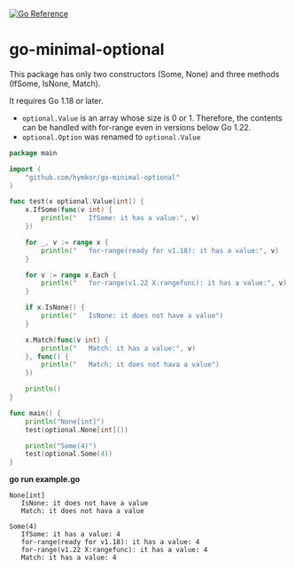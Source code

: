 [![Go Reference](https://pkg.go.dev/badge/github.com/hymkor/go-minimum-optional.svg)](https://pkg.go.dev/github.com/hymkor/go-minimum-optional)

go-minimal-optional
===================

This package has only two constructors (Some, None) and three methods (IfSome, IsNone, Match).

It requires Go 1.18 or later.

+ `optional.Value` is an array whose size is 0 or 1. Therefore, the contents can be handled with for-range even in versions below Go 1.22.
+ `optional.Option` was renamed to `optional.Value`

```example.go
package main

import (
    "github.com/hymkor/go-minimal-optional"
)

func test(x optional.Value[int]) {
    x.IfSome(func(v int) {
        println("   IfSome: it has a value:", v)
    })

    for _, v := range x {
        println("   for-range(ready for v1.18): it has a value:", v)
    }

    for v := range x.Each {
        println("   for-range(v1.22 X:rangefunc): it has a value:", v)
    }

    if x.IsNone() {
        println("   IsNone: it does not have a value")
    }

    x.Match(func(v int) {
        println("   Match: it has a value:", v)
    }, func() {
        println("   Match: it does not hava a value")
    })

    println()
}

func main() {
    println("None[int]")
    test(optional.None[int]())

    println("Some(4)")
    test(optional.Some(4))
}
```

**go run example.go**

```env GOEXPERIMENT=rangefunc go run example.go|
None[int]
   IsNone: it does not have a value
   Match: it does not hava a value

Some(4)
   IfSome: it has a value: 4
   for-range(ready for v1.18): it has a value: 4
   for-range(v1.22 X:rangefunc): it has a value: 4
   Match: it has a value: 4

```
